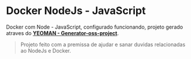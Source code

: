 # Docker NodeJs - JavaScript

Docker com Node - JavaScript, configurado funcionando, projeto gerado atraves do
 **[YEOMAN - Generator-oss-project](https://github.com/robertoachar/generator-oss-project)**.

>Projeto feito com a premissa de ajudar e sanar duvidas relacionadas ao NodeJs e Docker.
